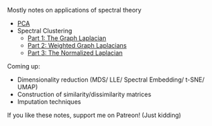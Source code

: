 Mostly notes on applications of spectral theory

- [PCA](https://kalngyk.github.io/doc/Spectral%20theory%20basis%20of%20PCA.pdf)
- Spectral Clustering
   - [Part 1: The Graph Laplacian](https://kalngyk.github.io/doc/Spectral%20Clustering%20Pt1.pdf)
   - [Part 2: Weighted Graph Laplacians](https://kalngyk.github.io/doc/Spectral%20Clustering%20Pt2.pdf)
   - [Part 3: The Normalized Laplacian](https://kalngyk.github.io/doc/Spectral%20Clustering%20Pt3.pdf)

Coming up: 

- Dimensionality reduction (MDS/ LLE/ Spectral Embedding/ t-SNE/ UMAP)
- Construction of similarity/dissimilarity matrices
- Imputation techniques

If you like these notes, support me on Patreon! (Just kidding)
